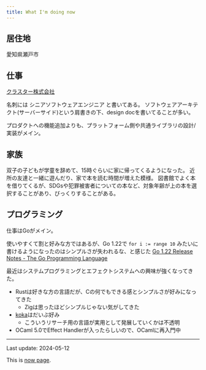 ```yaml
---
title: What I'm doing now
---
```


## 居住地

愛知県瀬戸市

## 仕事

[クラスター株式会社](https://corp.cluster.mu/)

名刺には シニアソフトウェアエンジニア と書いてある。
ソフトウェアアーキテクト(サーバーサイド)という肩書きの下、design docを書いてることが多い。

プロダクトへの機能追加よりも、プラットフォーム側や共通ライブラリの設計/実装がメイン。

## 家族

双子の子どもが学童を辞めて、15時ぐらいに家に帰ってくるようになった。
近所の友達と一緒に遊んだり、家で本を読む時間が増えた模様。
図書館でよく本を借りてくるが、SDGsや犯罪被害者についての本など、対象年齢が上の本を選択することがあり、びっくりすることがある。

## プログラミング

仕事はGoがメイン。

使いやすくて割と好みな方ではあるが、Go 1.22で `for i := range 10` みたいに書けるようになったのはシンプルさが失われるな、と感じた
[Go 1.22 Release Notes - The Go Programming Language](https://tip.golang.org/doc/go1.22#language)

最近はシステムプログラミングとエフェクトシステムへの興味が強くなってきた。

- Rustは好きな方の言語だが、Cの何でもできる感とシンプルさが好みになってきた
    - Zigは思ったほどシンプルじゃない気がしてきた
- [koka](https://koka-lang.github.io/koka/doc/index.html)はだいぶ好み
    - こういうリサーチ用の言語が実用として発展していくかは不透明
- OCaml 5.0でEffect Handlerが入ったらしいので、OCamlに再入門中

---

Last update: 2024-05-12

This is [now page](https://nownownow.com/about).
